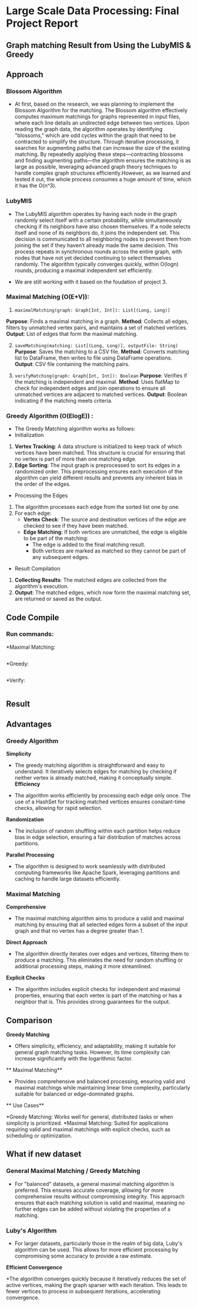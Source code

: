# Large Scale Data Processing: Final Project Report
## Graph matching Result from Using the LubyMIS & Greedy

## Approach

### Blossom Algorithm

* At first, based on the research, we was planning to implement the Blossom Algorithm for the matching. The Blossom algorithm effectively computes maximum matchings for graphs represented in input files, where each line details an undirected edge between two vertices. Upon reading the graph data, the algorithm operates by identifying "blossoms," which are odd cycles within the graph that need to be contracted to simplify the structure. Through iterative processing, it searches for augmenting paths that can increase the size of the existing matching. By repeatedly applying these steps—contracting blossoms and finding augmenting paths—the algorithm ensures the matching is as large as possible, leveraging advanced graph theory techniques to handle complex graph structures efficiently.However, as we learned and tested it out, the whole process consumes a huge amount of time, which it has the O(n^3). 

### LubyMIS

* The LubyMIS algorithm operates by having each node in the graph randomly select itself with a certain probability, while simultaneously checking if its neighbors have also chosen themselves. If a node selects itself and none of its neighbors do, it joins the independent set. This decision is communicated to all neighboring nodes to prevent them from joining the set if they haven’t already made the same decision. This process repeats in synchronous rounds across the entire graph, with nodes that have not yet decided continuing to select themselves randomly. The algorithm typically converges quickly, within O(logn) rounds, producing a maximal independent set efficiently.

* We are still working with it based on the foudation of project 3. 

### Maximal Matching (O(E+V)):
1. ```maximalMatching(graph: Graph[Int, Int]): List[(Long, Long)]```

**Purpose**: Finds a maximal matching in a graph.
**Method**: Collects all edges, filters by unmatched vertex pairs, and maintains a set of matched vertices.
**Output**: List of edges that form the maximal matching.

2. ```saveMatching(matching: List[(Long, Long)], outputFile: String)```
**Purpose**: Saves the matching to a CSV file.
**Method**: Converts matching list to DataFrame, then writes to file using DataFrame operations.
**Output**: CSV file containing the matching pairs.

3. ```verifyMatching(graph: Graph[Int, Int]): Boolean```
**Purpose**: Verifies if the matching is independent and maximal.
**Method**: Uses flatMap to check for independent edges and join operations to ensure all unmatched vertices are adjacent to matched vertices.
**Output**: Boolean indicating if the matching meets criteria.

### Greedy Algorithm (O(ElogE)) : 
* The Greedy Matching algorithm works as follows:
* Initialization
1. **Vertex Tracking**: A data structure is initialized to keep track of which vertices have been matched. This structure is crucial for ensuring that no vertex is part of more than one matching edge.
2. **Edge Sorting**: The input graph is preprocessed to sort its edges in a randomized order. This preprocessing ensures each execution of the algorithm can yield different results and prevents any inherent bias in the order of the edges.

* Processing the Edges
1. The algorithm processes each edge from the sorted list one by one.
2. For each edge:
   - **Vertex Check**: The source and destination vertices of the edge are checked to see if they have been matched.
   - **Edge Matching**: If both vertices are unmatched, the edge is eligible to be part of the matching:
     - The edge is added to the final matching result.
     - Both vertices are marked as matched so they cannot be part of any subsequent edges.

* Result Compilation
1. **Collecting Results**: The matched edges are collected from the algorithm's execution.
2. **Output**: The matched edges, which now form the maximal matching set, are returned or saved as the output.

## Code Compile

### Run commands:

 *Maximal Matching:
```

```

 *Greedy:
 ```
 
 ```
 
 *Verify:
 ```
 
 ```
 
## Result




## Advantages

### Greedy Algorithm

 **Simplicity**

* The greedy matching algorithm is straightforward and easy to understand. It iteratively selects edges for matching by checking if neither vertex is already matched, making it conceptually simple.
**Efficiency**

* The algorithm works efficiently by processing each edge only once. The use of a HashSet for tracking matched vertices ensures constant-time checks, allowing for rapid selection.

**Randomization**

* The inclusion of random shuffling within each partition helps reduce bias in edge selection, ensuring a fair distribution of matches across partitions.
 
**Parallel Processing**

* The algorithm is designed to work seamlessly with distributed computing frameworks like Apache Spark, leveraging partitions and caching to handle large datasets efficiently.

### Maximal Matching

**Comprehensive**

* The maximal matching algorithm aims to produce a valid and maximal matching by ensuring that all selected edges form a subset of the input graph and that no vertex has a degree greater than 1.

**Direct Approach**

* The algorithm directly iterates over edges and vertices, filtering them to produce a matching. This eliminates the need for random shuffling or additional processing steps, making it more streamlined.

**Explicit Checks**

* The algorithm includes explicit checks for independent and maximal properties, ensuring that each vertex is part of the matching or has a neighbor that is. This provides strong guarantees for the output.


## Comparison

**Greedy Matching**
* Offers simplicity, efficiency, and adaptability, making it suitable for general graph matching tasks. However, its time complexity can increase significantly with the logarithmic factor.

** Maximal Matching**

* Provides comprehensive and balanced processing, ensuring valid and maximal matchings while maintaining linear time complexity, particularly suitable for balanced or edge-dominated graphs.

** Use Cases**

*Greedy Matching: Works well for general, distributed tasks or when simplicity is prioritized.
*Maximal Matching: Suited for applications requiring valid and maximal matchings with explicit checks, such as scheduling or optimization.

## What if new dataset


### General Maximal Matching / Greedy Matching

* For "balanced" datasets, a general maximal matching algorithm is preferred. This ensures accurate coverage, allowing for more comprehensive results without compromising integrity. This approach ensures that each matching solution is valid and maximal, meaning no further edges can be added without violating the properties of a matching.

### Luby's Algorithm

* For larger datasets, particularly those in the realm of big data, Luby's algorithm can be used. This allows for more efficient processing by compromising some accuracy to provide a raw estimate.

**Efficient Convergence**

*The algorithm converges quickly because it iteratively reduces the set of active vertices, making the graph sparser with each iteration. This leads to fewer vertices to process in subsequent iterations, accelerating convergence.

